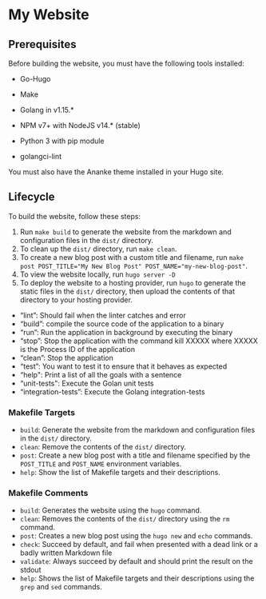 # My Website

## Prerequisites

Before building the website, you must have the following tools installed:

- Go-Hugo
- Make

- Golang in v1.15.*
- NPM v7+ with NodeJS v14.* (stable)
- Python 3 with pip module
- golangci-lint

You must also have the Ananke theme installed in your Hugo site.

## Lifecycle

To build the website, follow these steps:

1. Run `make build` to generate the website from the markdown and configuration
files in the `dist/` directory.
2. To clean up the `dist/` directory, run `make clean`.
3. To create a new blog post with a custom title and filename, run `make post
POST_TITLE="My New Blog Post" POST_NAME="my-new-blog-post"`.
4. To view the website locally, run `hugo server -D`
5. To deploy the website to a hosting provider, run `hugo` to generate the
static files in the `dist/` directory, then upload the contents of that
directory to your hosting provider.
- “lint”: Should fail when the linter catches and error
- “build”: compile the source code of the application to a binary
- “run”: Run the application in background by executing the binary
- “stop”: Stop the application with the command kill XXXXX where XXXXX is the Process ID of the application
- “clean”: Stop the application
- “test”: You want to test it to ensure that it behaves as expected
- “help": Print a list of all the goals with a sentence
- “unit-tests": Execute the Golan unit tests
- “integration-tests”: Execute the Golang integration-tests

### Makefile Targets

- `build`: Generate the website from the markdown and
configuration files in the `dist/` directory.
- `clean`: Remove the contents of the `dist/` directory.
- `post`: Create a new blog post with a title and filename specified by the
`POST_TITLE` and `POST_NAME` environment variables.
- `help`: Show the list of Makefile targets and their descriptions.

### Makefile Comments

- `build`: Generates the website using the `hugo` command.
- `clean`: Removes the contents of the `dist/`
            directory using the `rm` command.
- `post`: Creates a new blog post using the `hugo new` and `echo` commands.
- `check`: Succeed by default, and fail when presented with a dead link or
            a badly written Markdown file
- `validate`: Always succeed by default and should
            print the result on the stdout
- `help`: Shows the list of Makefile targets and their descriptions
            using the `grep` and `sed` commands.
